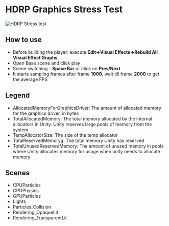# HDRP Graphics Stress Test
![HDRP Stress test](https://i.imgur.com/JLpMwqL.png)  
## How to use  
- Before building the player: execute **Edit->Visual Effects->Rebuild All Visual Effect Graphs**  
- Open Base scene and click play  
- Scene switching - **Space Bar** or click on **Prev/Next**  
- It starts sampling frames after frame **1000**, wait till frame **2000** to get the average FPS  
## Legend
- AllocatedMemoryForGraphicsDriver: The amount of allocated memory for the graphics driver, in bytes  
- TotalAllocatedMemory: The total memory allocated by the internal allocators in Unity. Unity reserves large pools of memory from the system  
- TempAllocatorSize: The size of the temp allocator  
- TotalReservedMemoryg: The total memory Unity has reserved  
- TotalUnusedReservedMemory: The amount of unused memory in pools where Unity allocates memory for usage when unity needs to allocate memory  
## Scenes
- CPUParticles
- CPUPhysics
- GPUParticles
- Lights
- Particles_Collision
- Rendering_OpaqueLit
- Rendering_TransparentLit


